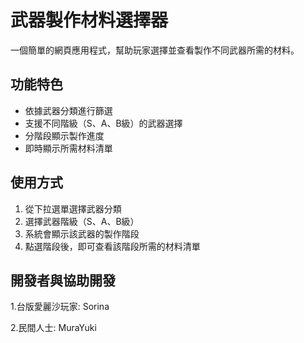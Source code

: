 # 武器製作材料選擇器

一個簡單的網頁應用程式，幫助玩家選擇並查看製作不同武器所需的材料。

## 功能特色

- 依據武器分類進行篩選
- 支援不同階級（S、A、B級）的武器選擇
- 分階段顯示製作進度
- 即時顯示所需材料清單

## 使用方式

1. 從下拉選單選擇武器分類
2. 選擇武器階級（S、A、B級）
3. 系統會顯示該武器的製作階段
4. 點選階段後，即可查看該階段所需的材料清單


## 開發者與協助開發
1.台版愛麗沙玩家: Sorina

2.民間人士: MuraYuki

